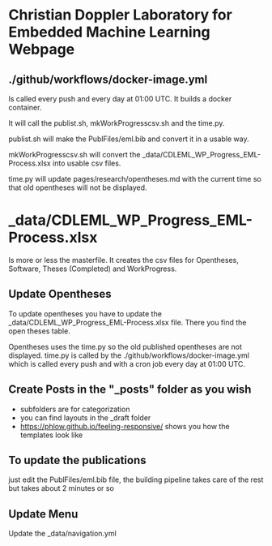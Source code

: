 # Christian Doppler Laboratory for Embedded Machine Learning Webpage

## ./github/workflows/docker-image.yml
Is called every push and every day at 01:00 UTC.
It builds a docker container. 

It will call the publist.sh, mkWorkProgresscsv.sh and the time.py.

publist.sh will make the PublFiles/eml.bib and convert it in a usable way.

mkWorkProgresscsv.sh will convert the _data/CDLEML_WP_Progress_EML-Process.xlsx into usable csv files.

time.py will update pages/research/opentheses.md with the current time so that old opentheses will not be displayed.

# _data/CDLEML_WP_Progress_EML-Process.xlsx

Is more or less the masterfile. It creates the csv files for Opentheses, Software, Theses (Completed) and WorkProgress.

## Update Opentheses
To update opentheses you have to update the _data/CDLEML_WP_Progress_EML-Process.xlsx file. There you find the open theses table.

Opentheses uses the time.py so the old published opentheses are not displayed.
time.py is called by the ./github/workflows/docker-image.yml which is called every push and with a cron job every day at 01:00 UTC.


## Create Posts in the "_posts" folder as you wish
- subfolders are for categorization
- you can find layouts in the _draft folder
- https://phlow.github.io/feeling-responsive/ shows you how the templates look like

## To update the publications
just edit the PublFiles/eml.bib file, the building pipeline takes care of the rest but takes about 2 minutes or so




## Update Menu
Update the _data/navigation.yml


